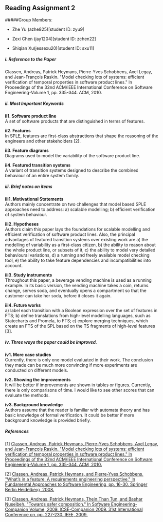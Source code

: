 ## Reading Assignment 2
#####Group Members:

- Zhe Yu (azhe825)[student ID: zyu9]

- Zexi Chen (jay1204)[student ID: zchen22]

- Shiqian Xu(jessexu20)[student ID: sxu11]

##### i. Reference to the Paper
Classen, Andreas, Patrick Heymans, Pierre-Yves Schobbens, Axel Legay, and Jean-François Raskin. "Model checking lots of systems: efficient verification of temporal properties in software product lines." In Proceedings of the 32nd ACM/IEEE International Conference on Software Engineering-Volume 1, pp. 335-344. ACM, 2010.

##### ii. Most Important Keywords 

<b> ii1. Software product line</b>  
A set of software products that are distinguished in terms of features.

<b> ii2. Features </b>  
In SPLE, features are first-class abstractions that shape the reasoning of the engineers and other stakeholders [2]. 

<b> ii3. Feature diagrams</b>  
Diagrams used to model the variability of the software product line.

<b> ii4. Featured transition systems</b>  
A variant of transition systems designed to describe the combined behaviour of an entire system family.

##### iii. Brief notes on items 
<b> iii1. Motivational Statements</b>  
Authors mainly concentrate on two challenges that model based SPLE approaches need to address:
a) scalable modelling;
b) efficient verification of system behaviour.

<b> iii2. Hypotheses</b>  
Authors claim this paper lays the foundations for scalable modelling and efficient verification of software product lines. Also, the principal advantages of featured transition systems over existing work are
a) the modelling of variability as a first-class citizen, 
b) the ability to reason about the whole product line, or subsets of it, 
c) the ability to model very detailed behavioural variations, 
d) a running and freely available model checking tool, 
e) the ability to take feature dependencies and incompatibilities into account.

<b> iii3. Study instruments</b>  
Throughout this paper, a beverage vending machine is used as a running example. 
In its basic version, the vending machine takes a coin, returns change, serves soda, and eventually opens a compartment so that the customer can take her soda, before it closes it again.

<b> iii4. Future works</b>  
a) label each transition with a Boolean expression over the set of features in FTS;
b) define translations from high-level modelling languages, such as Statecharts and Promela, to FTS;
c) explore merging techniques, which create an FTS of the SPL based on the TS fragments of high-level features [3].

##### iv. Three ways the paper could be improved.  
<b> iv1. More case studies</b>  
Currently, there is only one model evaluated in their work. The conclusion they made can be much more convincing if more experiments are conducted on different models.

<b> iv2. Showing the improvements</b>  
It will be better if improvements are shown in tables or figures. Currently, there is only comparisons of time. I would like to see other scores that can evaluate the methods.

<b> iv3. Background knowledge</b>  
Authors assume that the reader is familiar with automata theory and has basic knowledge of formal verification. It could be better if more background knowledge is provided briefly.

##### References  
[1] [Classen, Andreas, Patrick Heymans, Pierre-Yves Schobbens, Axel Legay, and Jean-François Raskin. "Model checking lots of systems: efficient verification of temporal properties in software product lines." In Proceedings of the 32nd ACM/IEEE International Conference on Software Engineering-Volume 1, pp. 335-344. ACM, 2010.](http://dl.acm.org/citation.cfm?id=1806850)

[2] [Classen, Andreas, Patrick Heymans, and Pierre-Yves Schobbens. "What’s in a feature: A requirements engineering perspective." In Fundamental Approaches to Software Engineering, pp. 16-30. Springer Berlin Heidelberg, 2008.](http://link.springer.com/chapter/10.1007/978-3-540-78743-3_2)

[3] [Classen, Andreas, Patrick Heymans, Thein Than Tun, and Bashar Nuseibeh. "Towards safer composition." In Software Engineering-Companion Volume, 2009. ICSE-Companion 2009. 31st International Conference on, pp. 227-230. IEEE, 2009.](http://ieeexplore.ieee.org/xpls/abs_all.jsp?arnumber=5070988&tag=1)


